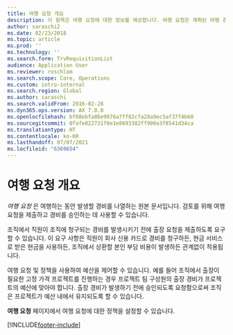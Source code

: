 ```yaml
---
title: 여행 요청 개요
description: 이 항목은 여행 요청에 대한 정보를 제공합니다. 여행 요청은 계획된 여행 경비를 문서화합니다.
author: saraschi2
ms.date: 02/23/2018
ms.topic: article
ms.prod: ''
ms.technology: ''
ms.search.form: TrvRequisitionList
audience: Application User
ms.reviewer: roschlom
ms.search.scope: Core, Operations
ms.custom: intro-internal
ms.search.region: Global
ms.author: saraschi
ms.search.validFrom: 2016-02-28
ms.dyn365.ops.version: AX 7.0.0
ms.openlocfilehash: bf08ebfa86e9976a7ff82cfa28a9ec5af37f4b60
ms.sourcegitcommit: 0fafe022731f0e1e8693382ff906e3f8541d34ca
ms.translationtype: HT
ms.contentlocale: ko-KR
ms.lasthandoff: 07/07/2021
ms.locfileid: "6369654"
---
```

# <a name="travel-requisitions-overview"></a>여행 요청 개요

*여행 요청* 은 여행하는 동안 발생할 경비를 나열하는 원본 문서입니다. 검토를 위해 여행 요청을 제출하고 경비를 승인하는 데 사용할 수 있습니다.

조직에서 직원이 조직에 청구되는 경비를 발생시키기 전에 출장 요청을 제출하도록 요구할 수 있습니다. 이 요구 사항은 직원이 회사 신용 카드로 경비를 청구하든, 현금 서비스로 받은 현금을 사용하든, 조직에서 상환할 본인 부담 비용이 발생하든 관계없이 적용됩니다.

여행 요청 및 정책을 사용하여 예산을 제어할 수 있습니다. 예를 들어 조직에서 출장이 필요한 고정 가격 프로젝트를 진행하는 경우 프로젝트 팀 구성원의 출장 경비가 프로젝트의 예산에 맞아야 합니다. 출장 경비가 발생하기 전에 승인되도록 요청함으로써 조직은 프로젝트가 예산 내에서 유지되도록 할 수 있습니다.

**여행 요청** 페이지에서 여행 요청에 대한 정책을 설정할 수 있습니다.


[!INCLUDE[footer-include](../includes/footer-banner.md)]